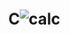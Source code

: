 # C![calc](https://user-images.githubusercontent.com/55484176/130102836-96d60cff-5146-416a-a2ef-598208ec668c.PNG)
